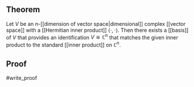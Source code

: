 ## Theorem
Let $V$ be an $n$-[[dimension of vector space|dimensional]] complex [[vector space]] with a [[Hermitian inner product]] $\langle\cdot,\cdot\rangle$.  Then there exists a [[basis]] of $V$ that provides an identification $V \cong \mathbb C^n$ that matches the given inner product to the standard [[inner product]] on $\mathbb C^n$. 
## Proof
#write_proof 